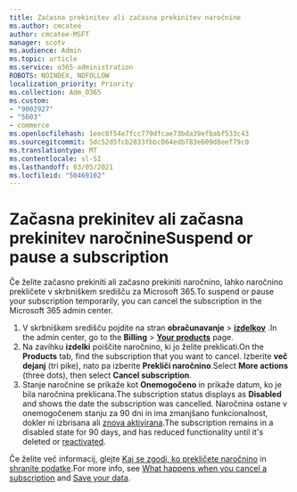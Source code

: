 ```yaml
---
title: Začasna prekinitev ali začasna prekinitev naročnine
ms.author: cmcatee
author: cmcatee-MSFT
manager: scotv
ms.audience: Admin
ms.topic: article
ms.service: o365-administration
ROBOTS: NOINDEX, NOFOLLOW
localization_priority: Priority
ms.collection: Adm_O365
ms.custom:
- "9002927"
- "5603"
- commerce
ms.openlocfilehash: 1eec8f54e7fcc779dfcae73bda39efbabf533c43
ms.sourcegitcommit: 5dc52d5fcb2833fbbc064edb783e609d8eef79c0
ms.translationtype: MT
ms.contentlocale: sl-SI
ms.lasthandoff: 03/05/2021
ms.locfileid: "50469102"
---
```

# <a name="suspend-or-pause-a-subscription"></a><span data-ttu-id="d7512-102">Začasna prekinitev ali začasna prekinitev naročnine</span><span class="sxs-lookup"><span data-stu-id="d7512-102">Suspend or pause a subscription</span></span>

<span data-ttu-id="d7512-103">Če želite začasno prekiniti ali začasno prekiniti naročnino, lahko naročnino prekličete v skrbniškem središču za Microsoft 365.</span><span class="sxs-lookup"><span data-stu-id="d7512-103">To suspend or pause your subscription temporarily, you can cancel the subscription in the Microsoft 365 admin center.</span></span>

1. <span data-ttu-id="d7512-104">V skrbniškem središču pojdite na stran **obračunavanje**  >  **[izdelkov](https://go.microsoft.com/fwlink/p/?linkid=842054)** .</span><span class="sxs-lookup"><span data-stu-id="d7512-104">In the admin center, go to the **Billing** > **[Your products](https://go.microsoft.com/fwlink/p/?linkid=842054)** page.</span></span>
2. <span data-ttu-id="d7512-105">Na zavihku **izdelki** poiščite naročnino, ki jo želite preklicati.</span><span class="sxs-lookup"><span data-stu-id="d7512-105">On the **Products** tab, find the subscription that you want to cancel.</span></span> <span data-ttu-id="d7512-106">Izberite **več dejanj** (tri pike), nato pa izberite **Prekliči naročnino**.</span><span class="sxs-lookup"><span data-stu-id="d7512-106">Select **More actions** (three dots), then select **Cancel subscription**.</span></span>
3. <span data-ttu-id="d7512-107">Stanje naročnine se prikaže kot **Onemogočeno** in prikaže datum, ko je bila naročnina preklicana.</span><span class="sxs-lookup"><span data-stu-id="d7512-107">The subscription status displays as **Disabled** and shows the date the subscription was cancelled.</span></span> <span data-ttu-id="d7512-108">Naročnina ostane v onemogočenem stanju za 90 dni in ima zmanjšano funkcionalnost, dokler ni izbrisana ali [znova aktivirana](https://docs.microsoft.com/microsoft-365/commerce/subscriptions/reactivate-your-subscription).</span><span class="sxs-lookup"><span data-stu-id="d7512-108">The subscription remains in a disabled state for 90 days, and has reduced functionality until it's deleted or [reactivated](https://docs.microsoft.com/microsoft-365/commerce/subscriptions/reactivate-your-subscription).</span></span>

<span data-ttu-id="d7512-109">Če želite več informacij, glejte [Kaj se zgodi, ko prekličete naročnino](https://docs.microsoft.com/microsoft-365/commerce/subscriptions/cancel-your-subscription#what-happens-when-you-cancel-a-subscription) in [shranite podatke](https://docs.microsoft.com/microsoft-365/commerce/subscriptions/cancel-your-subscription#save-your-data).</span><span class="sxs-lookup"><span data-stu-id="d7512-109">For more info, see [What happens when you cancel a subscription](https://docs.microsoft.com/microsoft-365/commerce/subscriptions/cancel-your-subscription#what-happens-when-you-cancel-a-subscription) and [Save your data](https://docs.microsoft.com/microsoft-365/commerce/subscriptions/cancel-your-subscription#save-your-data).</span></span>
